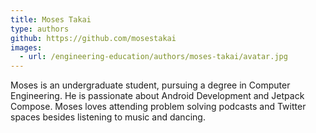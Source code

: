 ```yaml
---
title: Moses Takai
type: authors
github: https://github.com/mosestakai
images:
  - url: /engineering-education/authors/moses-takai/avatar.jpg 
---
```

Moses is an undergraduate student, pursuing a degree in Computer Engineering. He is passionate about Android Development and Jetpack Compose. Moses loves attending problem solving podcasts and Twitter spaces besides listening to music and dancing.
